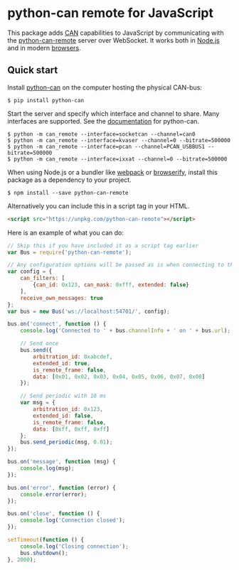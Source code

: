 python-can remote for JavaScript
================================

This package adds [CAN](https://en.wikipedia.org/wiki/CAN_bus) capabilities 
to JavaScript by communicating with the
[python-can-remote](https://github.com/christiansandberg/python-can-remote) server over WebSocket.
It works both in [Node.js](https://nodejs.org/) and in modern
[browsers](http://caniuse.com/#feat=websockets).


Quick start
-----------

Install [python-can](https://pypi.python.org/pypi/python-can) on the computer 
hosting the physical CAN-bus:

```shell
$ pip install python-can
```

Start the server and specify which interface and channel to share.
Many interfaces are supported. See the
[documentation](https://python-can.readthedocs.io/en/latest/interfaces.html)
for python-can.

```shell
$ python -m can_remote --interface=socketcan --channel=can0
$ python -m can_remote --interface=kvaser --channel=0 --bitrate=500000
$ python -m can_remote --interface=pcan --channel=PCAN_USBBUS1 --bitrate=500000
$ python -m can_remote --interface=ixxat --channel=0 --bitrate=500000
```

When using Node.js or a bundler like [webpack](https://webpack.js.org/) or 
[browserify](http://browserify.org), install this package as a dependency to 
your project.

```shell
$ npm install --save python-can-remote
```

Alternatively you can include this in a script tag in your HTML.
```html
<script src="https://unpkg.com/python-can-remote"></script>
```

Here is an example of what you can do:

```javascript
// Skip this if you have included it as a script tag earlier
var Bus = require('python-can-remote');

// Any configuration options will be passed as is when connecting to the bus
var config = {
    can_filters: [
        {can_id: 0x123, can_mask: 0xfff, extended: false}
    ],
    receive_own_messages: true
};
var bus = new Bus('ws://localhost:54701/', config);

bus.on('connect', function () {
    console.log('Connected to ' + bus.channelInfo + ' on ' + bus.url);

    // Send once
    bus.send({
        arbitration_id: 0xabcdef,
        extended_id: true,
        is_remote_frame: false,
        data: [0x01, 0x02, 0x03, 0x04, 0x05, 0x06, 0x07, 0x08]
    });

    // Send periodic with 10 ms
    var msg = {
        arbitration_id: 0x123,
        extended_id: false,
        is_remote_frame: false,
        data: [0xff, 0xff, 0xff]
    };
    bus.send_periodic(msg, 0.01);
});

bus.on('message', function (msg) {
    console.log(msg);
});

bus.on('error', function (error) {
    console.error(error);
});

bus.on('close', function () {
    console.log('Connection closed');
});

setTimeout(function () {
    console.log('Closing connection');
    bus.shutdown();
}, 2000);
```
